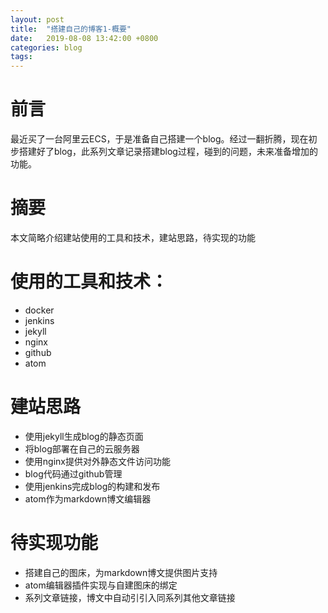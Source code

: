 ```yaml
---
layout: post
title:  "搭建自己的博客1-概要"
date:   2019-08-08 13:42:00 +0800
categories: blog
tags:
---
```


# 前言

最近买了一台阿里云ECS，于是准备自己搭建一个blog。经过一翻折腾，现在初步搭建好了blog，此系列文章记录搭建blog过程，碰到的问题，未来准备增加的功能。

# 摘要

本文简略介绍建站使用的工具和技术，建站思路，待实现的功能

# 使用的工具和技术：

* docker
* jenkins
* jekyll
* nginx
* github
* atom

# 建站思路

* 使用jekyll生成blog的静态页面
* 将blog部署在自己的云服务器
* 使用nginx提供对外静态文件访问功能
* blog代码通过github管理
* 使用jenkins完成blog的构建和发布
* atom作为markdown博文编辑器

# 待实现功能

* 搭建自己的图床，为markdown博文提供图片支持
* atom编辑器插件实现与自建图床的绑定
* 系列文章链接，博文中自动引引入同系列其他文章链接
